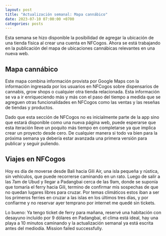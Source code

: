 ```yaml
---
layout: post
title: "Actualización semanal: Mapa cannábico"
date: 2023-07-10 07:00:00 +0700
categories: posts
---
```


Esta semana se hizo disponible la posibilidad de agregar la ubicación de una tienda física al crear una cuenta en NFCogos. Ahora se está trabajando en la publicación del mapa de ubicaciones cannábicas relevantes en una nueva web.

## Mapa cannábico

Este mapa combina información provista por Google Maps con la información ingresada por los usuarios en NFCogos sobre dispensarios de cannabis, grow shops o cualquier otra tienda relacionada. Esta información se va a ir enriqueciendo más y más con el paso del tiempo a medida que se agreguen otras funcionalidades en NFCogos como las ventas y las reseñas de tiendas y productos.

Dado que esta sección de NFCogos no es inicialmente parte de la app sino que estará disponible como una nueva página web, puede esperarse que esta iteración lleve un poquito más tiempo en completarse ya que implica crear un proyecto desde cero. De cualquier manera si todo va bien para la próxima semana ya debería estar avanzada una primera versión para publicar y seguir puliendo.

## Viajes en NFCogos

Hoy es día de moverse desde Bali hacia Gili Air, una isla pequeña y rústica, sin vehículos, que puede recorrerse caminando en un rato. Luego de salir a las 7am de Ubud y llegar a Padangbai cerca de las 9am, donde se suponía que tomaría el ferry hacia Gili, termino de confirmar mis sospechas de que no quedan lugares libres para cruzar. Por temas climáticos estos iban a ser los primeros ferries en cruzar a las islas en los últimos tres días, y por confiarme y no reservar ayer temprano por internet me quedé sin tickets.

Lo bueno: Ya tengo ticket de ferry para mañana, reservé una habitación con desayuno incluído por 9 dólares en Padangbai, el clima está ideal, hay una playa a 10 minutos caminando y la actualización semanal ya está escrita antes del mediodía. Mission failed successfully.
